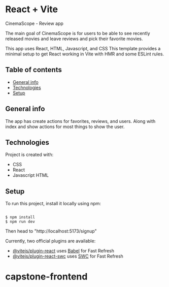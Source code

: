 # React + Vite

CinemaScope - Review app

The main goal of CinemaScope is for users to be able to see recently released movies and leave reviews and pick their favorite movies.

This app uses React, HTML, Javascript, and CSS
This template provides a minimal setup to get React working in Vite with HMR and some ESLint rules.

## Table of contents

- [General info](#general-info)
- [Technologies](#technologies)
- [Setup](#setup)

## General info

The app has create actions for favorites, reviews, and users. Along with index and show actions for most things to show the user.

## Technologies

Project is created with:

- CSS
- React
- Javascript
  HTML

## Setup

To run this project, install it locally using npm:

```

$ npm install
$ npm run dev
```

Then head to "http://localhost:5173/signup"

Currently, two official plugins are available:

- [@vitejs/plugin-react](https://github.com/vitejs/vite-plugin-react/blob/main/packages/plugin-react/README.md) uses [Babel](https://babeljs.io/) for Fast Refresh
- [@vitejs/plugin-react-swc](https://github.com/vitejs/vite-plugin-react-swc) uses [SWC](https://swc.rs/) for Fast Refresh

# capstone-frontend
